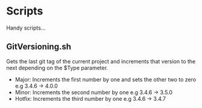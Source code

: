 # Scripts
Handy scripts...

## GitVersioning.sh
Gets the last git tag of the current project and increments that version to the next depending on the $Type parameter.
- Major: Increments the first number by one and sets the other two to zero e.g 3.4.6 -> 4.0.0
- Minor: Increments the second number by one e.g 3.4.6 -> 3.5.0
- Hotfix: Increments the third number by one e.g 3.4.6 -> 3.4.7
